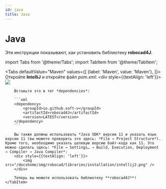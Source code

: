 ```yaml
---
id: java
title: Java
---
```


# Java

Эти инструкции показывают, как установить библиотеку **robocad4J**.

import Tabs from '@theme/Tabs';
import TabItem from '@theme/TabItem';

<Tabs
    defaultValue="Maven"
    values={[
        {label: 'Maven', value: 'Maven'},
    ]}>
    <TabItem value="Maven">
        Откройте **IntelliJ** и откройте файл *pom.xml*:
        <div style={{textAlign: 'left'}}>
            <img src="/docshome/img/robocad/libraries/installation/intellij1.png" />
        </div>

        Вставьте это в тег *dependencies*:  

        ```xml
        <dependency>
            <groupId>io.github.soft-v</groupId>
            <artifactId>robocad4J</artifactId>
            <version>LATEST</version>
        </dependency>
        ```

        Вы также должны использовать *Java SDK* версии 11 и указать язык версии 11 (вы можете проверить это здесь: *File → Project Structure*). Кроме того, необходимо указать целевую версию байт-кода как 11. Это можно сделать здесь: *File → Settings… → Build, Execution, Deployment → Compiler → Java Compiler*:
        <div style={{textAlign: 'left'}}>
            <img src="/docshome/img/robocad/libraries/installation/intellij2.png" />
        </div>
        
        Теперь вы можете использовать библиотеку **robocad4J**!
    </TabItem>
</Tabs>
